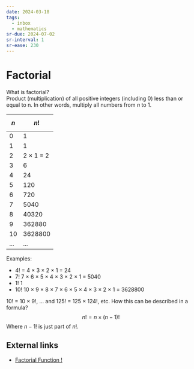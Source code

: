 ```yaml
---
date: 2024-03-18
tags:
  - inbox
  - mathematics
sr-due: 2024-07-02
sr-interval: 1
sr-ease: 230
---
```


# Factorial

What is factorial?
&#10;<br>
Product (multiplication) of all positive integers
(including 0) less than or equal to n. In other words, multiply all numbers from
${n}$ to 1.

| $${n}$$ | $${n!}$$  |
| ------- | --------- |
| 0       | 1         |
| 1       | 1         |
| 2       | 2 × 1 = 2 |
| 3       | 6         |
| 4       | 24        |
| 5       | 120       |
| 6       | 720       |
| 7       | 5040      |
| 8       | 40320     |
| 9       | 362880    |
| 10      | 3628800   |
| ...     | ...       |

Examples:

- ${4}!$ = 4 × 3 × 2 × 1 = 24
- ${7}!$ 7 × 6 × 5 × 4 × 3 × 2 × 1 = 5040
- ${1}!$ 1
- ${10}!$ 10 × 9 × 8 × 7 × 6 × 5 × 4 × 3 × 2 × 1 = 3628800

10! = 10 × 9!, ... and 125! = 125 × 124!, etc. How this can be described in a
formula?
&#10;<br>
$$
{n!} = n \times (n-1)!
$$
Where ${n-1}!$ is just part of ${n!}$.

## External links

- [Factorial Function !](https://www.mathsisfun.com/numbers/factorial.html)

